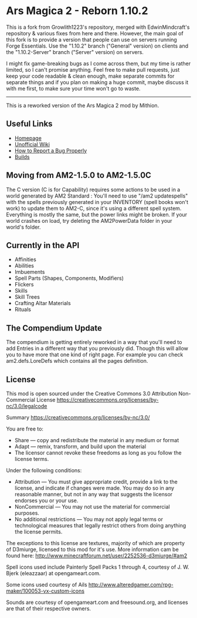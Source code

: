 Ars Magica 2 - Reborn 1.10.2
========
This is a fork from Growlith1223's repository, merged with EdwinMindcraft's repository & various fixes from here and there.
However, the main goal of this fork is to provide a version that people can use on servers running Forge Essentials.
Use the "1.10.2" branch ("General" version) on clients and the "1.10.2-Server" branch ("Server" version) on servers.

I might fix game-breaking bugs as I come across them, but my time is rather limited, so I can't promise anything.
Feel free to make pull requests, just keep your code readable & clean enough, make separate commits for separate things and if you plan on making a huge commit, maybe discuss it with me first, to make sure your time won't go to waste.

--------
This is a reworked version of the Ars Magica 2 mod by Mithion.

## Useful Links
* [Homepage](http://www.minecraftforum.net/forums/mapping-and-modding/minecraft-mods/1292222)
* [Unofficial Wiki](http://am2.wikia.com/wiki/Ars_Magica_2_Wiki)
* [How to Report a Bug Properly](http://pastebin.com/29r0Nhe0)
* [Builds](https://github.com/811Alex/ArsMagica2/releases)

## Moving from AM2-1.5.0 to AM2-1.5.0C

The C version (C is for Capability) requires some actions to be used in a world generated by AM2 Standard :
You'll need to use "/am2 updatespells" with the spells previously generated in your INVENTORY (spell books won't work) to update them to AM2-C, since it's using a different spell system.
Everything is mostly the same, but the power links might be broken. If your world crashes on load, try deleting the AM2PowerData folder in your world's folder.

## Currently in the API

 * Affinities
 * Abilities
 * Imbuements
 * Spell Parts (Shapes, Components, Modifiers)
 * Flickers
 * Skills
 * Skill Trees
 * Crafting Altar Materials
 * Rituals
 
## The Compendium Update
The compendium is getting entirely reworked in a way that you'll need to add Entries in a different way that you previously did. Though this will allow you to have more that one kind of right page. For example you can check am2.defs.LoreDefs which contains all the pages definition.
 


## License
This mod is open sourced under the Creative Commons 3.0 Attribution Non-Commercial License
https://creativecommons.org/licenses/by-nc/3.0/legalcode

Summary
https://creativecommons.org/licenses/by-nc/3.0/

You are free to:
* Share — copy and redistribute the material in any medium or format
* Adapt — remix, transform, and build upon the material
* The licensor cannot revoke these freedoms as long as you follow the license terms.

Under the following conditions:
* Attribution — You must give appropriate credit, provide a link to the license, and indicate if changes were made. You may do so in any reasonable manner, but not in any way that suggests the licensor endorses you or your use.
* NonCommercial — You may not use the material for commercial purposes.
* No additional restrictions — You may not apply legal terms or technological measures that legally restrict others from doing anything the license permits.

The exceptions to this license are textures, majority of which are property of D3miurge, licensed to this mod for it's use.
More information cam be found here: http://www.minecraftforum.net/user/2252536-d3miurge/#am2

Spell icons used include Painterly Spell Packs 1 through 4, courtesy of J. W. Bjerk (eleazzaar) at opengameart.com.

Some icons used courtesy of Ails http://www.alteredgamer.com/rpg-maker/100053-vx-custom-icons

Sounds are courtesy of opengameart.com and freesound.org, and licenses are that of their respective owners.
